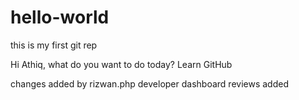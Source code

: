 # hello-world
this is my first git rep

Hi Athiq,
what do you want to do today?
Learn GitHub

changes added by rizwan.php developer
dashboard reviews added
